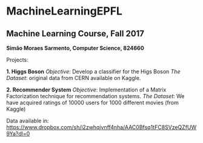 # MachineLearningEPFL

## Machine Learning Course, Fall 2017

**Simão Moraes Sarmento, Computer Science, 824660**

Projects:

**1. Higgs Boson**
*Objective:* Develop a classifier for the Higs Boson
*The Dataset*: original data from CERN available on Kaggle.

**2. Recommender System**
*Objective*: Implementation of a Matrix Factorization technique for recommendation systems.
*The Dataset*: We have acquired ratings of 10000 users for 1000 different movies (from Kaggle)


Data available in: https://www.dropbox.com/sh/i2zwhqjvnff4nha/AAC0Bfsq1tFC8SVzeQZfUW9Ya?dl=0